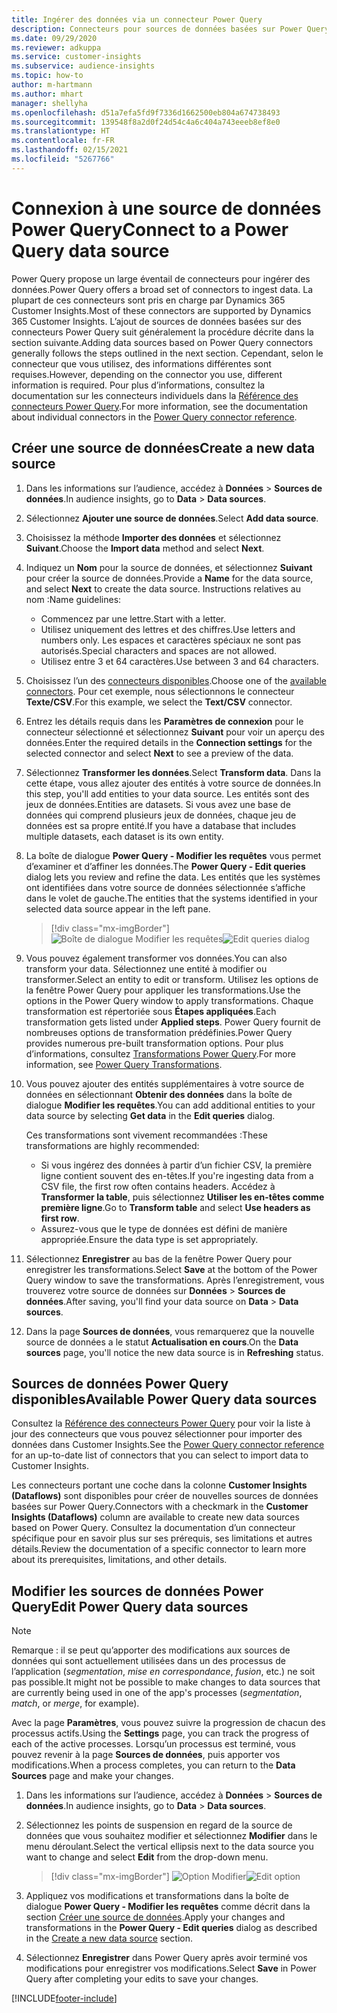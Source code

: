 ```yaml
---
title: Ingérer des données via un connecteur Power Query
description: Connecteurs pour sources de données basées sur Power Query.
ms.date: 09/29/2020
ms.reviewer: adkuppa
ms.service: customer-insights
ms.subservice: audience-insights
ms.topic: how-to
author: m-hartmann
ms.author: mhart
manager: shellyha
ms.openlocfilehash: d51a7efa5fd9f7336d1662500eb804a674738493
ms.sourcegitcommit: 139548f8a2d0f24d54c4a6c404a743eeeb8ef8e0
ms.translationtype: HT
ms.contentlocale: fr-FR
ms.lasthandoff: 02/15/2021
ms.locfileid: "5267766"
---
```

# <a name="connect-to-a-power-query-data-source"></a><span data-ttu-id="d7c3c-103">Connexion à une source de données Power Query</span><span class="sxs-lookup"><span data-stu-id="d7c3c-103">Connect to a Power Query data source</span></span>

<span data-ttu-id="d7c3c-104">Power Query propose un large éventail de connecteurs pour ingérer des données.</span><span class="sxs-lookup"><span data-stu-id="d7c3c-104">Power Query offers a broad set of connectors to ingest data.</span></span> <span data-ttu-id="d7c3c-105">La plupart de ces connecteurs sont pris en charge par Dynamics 365 Customer Insights.</span><span class="sxs-lookup"><span data-stu-id="d7c3c-105">Most of these connectors are supported by Dynamics 365 Customer Insights.</span></span> <span data-ttu-id="d7c3c-106">L’ajout de sources de données basées sur des connecteurs Power Query suit généralement la procédure décrite dans la section suivante.</span><span class="sxs-lookup"><span data-stu-id="d7c3c-106">Adding data sources based on Power Query connectors generally follows the steps outlined in the next section.</span></span> <span data-ttu-id="d7c3c-107">Cependant, selon le connecteur que vous utilisez, des informations différentes sont requises.</span><span class="sxs-lookup"><span data-stu-id="d7c3c-107">However, depending on the connector you use, different information is required.</span></span> <span data-ttu-id="d7c3c-108">Pour plus d’informations, consultez la documentation sur les connecteurs individuels dans la [Référence des connecteurs Power Query](https://docs.microsoft.com/power-query/connectors/).</span><span class="sxs-lookup"><span data-stu-id="d7c3c-108">For more information, see the documentation about individual connectors in the [Power Query connector reference](https://docs.microsoft.com/power-query/connectors/).</span></span>

## <a name="create-a-new-data-source"></a><span data-ttu-id="d7c3c-109">Créer une source de données</span><span class="sxs-lookup"><span data-stu-id="d7c3c-109">Create a new data source</span></span>

1. <span data-ttu-id="d7c3c-110">Dans les informations sur l’audience, accédez à **Données** > **Sources de données**.</span><span class="sxs-lookup"><span data-stu-id="d7c3c-110">In audience insights, go to **Data** > **Data sources**.</span></span>

1. <span data-ttu-id="d7c3c-111">Sélectionnez **Ajouter une source de données**.</span><span class="sxs-lookup"><span data-stu-id="d7c3c-111">Select **Add data source**.</span></span>

1. <span data-ttu-id="d7c3c-112">Choisissez la méthode **Importer des données** et sélectionnez **Suivant**.</span><span class="sxs-lookup"><span data-stu-id="d7c3c-112">Choose the **Import data** method and select **Next**.</span></span>

1. <span data-ttu-id="d7c3c-113">Indiquez un **Nom** pour la source de données, et sélectionnez **Suivant** pour créer la source de données.</span><span class="sxs-lookup"><span data-stu-id="d7c3c-113">Provide a **Name** for the data source, and select **Next** to create the data source.</span></span> <span data-ttu-id="d7c3c-114">Instructions relatives au nom :</span><span class="sxs-lookup"><span data-stu-id="d7c3c-114">Name guidelines:</span></span> 
   - <span data-ttu-id="d7c3c-115">Commencez par une lettre.</span><span class="sxs-lookup"><span data-stu-id="d7c3c-115">Start with a letter.</span></span>
   - <span data-ttu-id="d7c3c-116">Utilisez uniquement des lettres et des chiffres.</span><span class="sxs-lookup"><span data-stu-id="d7c3c-116">Use letters and numbers only.</span></span> <span data-ttu-id="d7c3c-117">Les espaces et caractères spéciaux ne sont pas autorisés.</span><span class="sxs-lookup"><span data-stu-id="d7c3c-117">Special characters and spaces are not allowed.</span></span>
   - <span data-ttu-id="d7c3c-118">Utilisez entre 3 et 64 caractères.</span><span class="sxs-lookup"><span data-stu-id="d7c3c-118">Use between 3 and 64 characters.</span></span>

1. <span data-ttu-id="d7c3c-119">Choisissez l’un des [connecteurs disponibles](#available-power-query-data-sources).</span><span class="sxs-lookup"><span data-stu-id="d7c3c-119">Choose one of the [available connectors](#available-power-query-data-sources).</span></span> <span data-ttu-id="d7c3c-120">Pour cet exemple, nous sélectionnons le connecteur **Texte/CSV**.</span><span class="sxs-lookup"><span data-stu-id="d7c3c-120">For this example, we select the **Text/CSV** connector.</span></span>

1. <span data-ttu-id="d7c3c-121">Entrez les détails requis dans les **Paramètres de connexion** pour le connecteur sélectionné et sélectionnez **Suivant** pour voir un aperçu des données.</span><span class="sxs-lookup"><span data-stu-id="d7c3c-121">Enter the required details in the **Connection settings** for the selected connector and select **Next** to see a preview of the data.</span></span>

1. <span data-ttu-id="d7c3c-122">Sélectionnez **Transformer les données**.</span><span class="sxs-lookup"><span data-stu-id="d7c3c-122">Select **Transform data**.</span></span> <span data-ttu-id="d7c3c-123">Dans la cette étape, vous allez ajouter des entités à votre source de données.</span><span class="sxs-lookup"><span data-stu-id="d7c3c-123">In this step, you'll add entities to your data source.</span></span> <span data-ttu-id="d7c3c-124">Les entités sont des jeux de données.</span><span class="sxs-lookup"><span data-stu-id="d7c3c-124">Entities are datasets.</span></span> <span data-ttu-id="d7c3c-125">Si vous avez une base de données qui comprend plusieurs jeux de données, chaque jeu de données est sa propre entité.</span><span class="sxs-lookup"><span data-stu-id="d7c3c-125">If you have a database that includes multiple datasets, each dataset is its own entity.</span></span>

1. <span data-ttu-id="d7c3c-126">La boîte de dialogue **Power Query - Modifier les requêtes** vous permet d’examiner et d’affiner les données.</span><span class="sxs-lookup"><span data-stu-id="d7c3c-126">The **Power Query - Edit queries** dialog lets you review and refine the data.</span></span> <span data-ttu-id="d7c3c-127">Les entités que les systèmes ont identifiées dans votre source de données sélectionnée s’affiche dans le volet de gauche.</span><span class="sxs-lookup"><span data-stu-id="d7c3c-127">The entities that the systems identified in your selected data source appear in the left pane.</span></span>

   > [!div class="mx-imgBorder"]
   > <span data-ttu-id="d7c3c-128">![Boîte de dialogue Modifier les requêtes](media/data-manager-configure-edit-queries.png "Boîte de dialogue Modifier les requêtes")</span><span class="sxs-lookup"><span data-stu-id="d7c3c-128">![Edit queries dialog](media/data-manager-configure-edit-queries.png "Edit queries dialog")</span></span>

1. <span data-ttu-id="d7c3c-129">Vous pouvez également transformer vos données.</span><span class="sxs-lookup"><span data-stu-id="d7c3c-129">You can also transform your data.</span></span> <span data-ttu-id="d7c3c-130">Sélectionnez une entité à modifier ou transformer.</span><span class="sxs-lookup"><span data-stu-id="d7c3c-130">Select an entity to edit or transform.</span></span> <span data-ttu-id="d7c3c-131">Utilisez les options de la fenêtre Power Query pour appliquer les transformations.</span><span class="sxs-lookup"><span data-stu-id="d7c3c-131">Use the options in the Power Query window to apply transformations.</span></span> <span data-ttu-id="d7c3c-132">Chaque transformation est répertoriée sous **Étapes appliquées**.</span><span class="sxs-lookup"><span data-stu-id="d7c3c-132">Each transformation gets listed under **Applied steps**.</span></span> <span data-ttu-id="d7c3c-133">Power Query fournit de nombreuses options de transformation prédéfinies.</span><span class="sxs-lookup"><span data-stu-id="d7c3c-133">Power Query provides numerous pre-built transformation options.</span></span> <span data-ttu-id="d7c3c-134">Pour plus d’informations, consultez [Transformations Power Query](https://docs.microsoft.com/power-query/power-query-what-is-power-query#transformations).</span><span class="sxs-lookup"><span data-stu-id="d7c3c-134">For more information, see [Power Query Transformations](https://docs.microsoft.com/power-query/power-query-what-is-power-query#transformations).</span></span>

1. <span data-ttu-id="d7c3c-135">Vous pouvez ajouter des entités supplémentaires à votre source de données en sélectionnant **Obtenir des données** dans la boîte de dialogue **Modifier les requêtes**.</span><span class="sxs-lookup"><span data-stu-id="d7c3c-135">You can add additional entities to your data source by selecting **Get data** in the **Edit queries** dialog.</span></span>

   <span data-ttu-id="d7c3c-136">Ces transformations sont vivement recommandées :</span><span class="sxs-lookup"><span data-stu-id="d7c3c-136">These transformations are highly recommended:</span></span>

   - <span data-ttu-id="d7c3c-137">Si vous ingérez des données à partir d’un fichier CSV, la première ligne contient souvent des en-têtes.</span><span class="sxs-lookup"><span data-stu-id="d7c3c-137">If you're ingesting data from a CSV file, the first row often contains headers.</span></span> <span data-ttu-id="d7c3c-138">Accédez à **Transformer la table**, puis sélectionnez **Utiliser les en-têtes comme première ligne**.</span><span class="sxs-lookup"><span data-stu-id="d7c3c-138">Go to **Transform table** and select **Use headers as first row**.</span></span>
   - <span data-ttu-id="d7c3c-139">Assurez-vous que le type de données est défini de manière appropriée.</span><span class="sxs-lookup"><span data-stu-id="d7c3c-139">Ensure the data type is set appropriately.</span></span>

1. <span data-ttu-id="d7c3c-140">Sélectionnez **Enregistrer** au bas de la fenêtre Power Query pour enregistrer les transformations.</span><span class="sxs-lookup"><span data-stu-id="d7c3c-140">Select **Save** at the bottom of the Power Query window to save the transformations.</span></span> <span data-ttu-id="d7c3c-141">Après l’enregistrement, vous trouverez votre source de données sur **Données** > **Sources de données**.</span><span class="sxs-lookup"><span data-stu-id="d7c3c-141">After saving, you'll find your data source on **Data** > **Data sources**.</span></span>

1. <span data-ttu-id="d7c3c-142">Dans la page **Sources de données**, vous remarquerez que la nouvelle source de données a le statut **Actualisation en cours**.</span><span class="sxs-lookup"><span data-stu-id="d7c3c-142">On the **Data sources** page, you'll notice the new data source is in **Refreshing** status.</span></span>

## <a name="available-power-query-data-sources"></a><span data-ttu-id="d7c3c-143">Sources de données Power Query disponibles</span><span class="sxs-lookup"><span data-stu-id="d7c3c-143">Available Power Query data sources</span></span>

<span data-ttu-id="d7c3c-144">Consultez la [Référence des connecteurs Power Query](https://docs.microsoft.com/power-query/connectors/) pour voir la liste à jour des connecteurs que vous pouvez sélectionner pour importer des données dans Customer Insights.</span><span class="sxs-lookup"><span data-stu-id="d7c3c-144">See the [Power Query connector reference](https://docs.microsoft.com/power-query/connectors/) for an up-to-date list of connectors that you can select to import data to Customer Insights.</span></span> 

<span data-ttu-id="d7c3c-145">Les connecteurs portant une coche dans la colonne **Customer Insights (Dataflows)** sont disponibles pour créer de nouvelles sources de données basées sur Power Query.</span><span class="sxs-lookup"><span data-stu-id="d7c3c-145">Connectors with a checkmark in the **Customer Insights (Dataflows)** column are available to create new data sources based on Power Query.</span></span> <span data-ttu-id="d7c3c-146">Consultez la documentation d’un connecteur spécifique pour en savoir plus sur ses prérequis, ses limitations et autres détails.</span><span class="sxs-lookup"><span data-stu-id="d7c3c-146">Review the documentation of a specific connector to learn more about its prerequisites, limitations, and other details.</span></span>

## <a name="edit-power-query-data-sources"></a><span data-ttu-id="d7c3c-147">Modifier les sources de données Power Query</span><span class="sxs-lookup"><span data-stu-id="d7c3c-147">Edit Power Query data sources</span></span>

> [!NOTE]
> <span data-ttu-id="d7c3c-148">Remarque : il se peut qu’apporter des modifications aux sources de données qui sont actuellement utilisées dans un des processus de l’application (*segmentation*, *mise en correspondance*, *fusion*, etc.) ne soit pas possible.</span><span class="sxs-lookup"><span data-stu-id="d7c3c-148">It might not be possible to make changes to data sources that are currently being used in one of the app's processes (*segmentation*, *match*, or *merge*, for example).</span></span> 
>
> <span data-ttu-id="d7c3c-149">Avec la page **Paramètres**, vous pouvez suivre la progression de chacun des processus actifs.</span><span class="sxs-lookup"><span data-stu-id="d7c3c-149">Using the **Settings** page, you can track the progress of each of the active processes.</span></span> <span data-ttu-id="d7c3c-150">Lorsqu’un processus est terminé, vous pouvez revenir à la page **Sources de données**, puis apporter vos modifications.</span><span class="sxs-lookup"><span data-stu-id="d7c3c-150">When a process completes, you can return to the **Data Sources** page and make your changes.</span></span>

1. <span data-ttu-id="d7c3c-151">Dans les informations sur l’audience, accédez à **Données** > **Sources de données**.</span><span class="sxs-lookup"><span data-stu-id="d7c3c-151">In audience insights, go to **Data** > **Data sources**.</span></span>

2. <span data-ttu-id="d7c3c-152">Sélectionnez les points de suspension en regard de la source de données que vous souhaitez modifier et sélectionnez **Modifier** dans le menu déroulant.</span><span class="sxs-lookup"><span data-stu-id="d7c3c-152">Select the vertical ellipsis next to the data source you want to change and select **Edit** from the drop-down menu.</span></span>

   > [!div class="mx-imgBorder"]
   > <span data-ttu-id="d7c3c-153">![Option Modifier](media/edit-option-data-sources.png "Option Modifier")</span><span class="sxs-lookup"><span data-stu-id="d7c3c-153">![Edit option](media/edit-option-data-sources.png "Edit option")</span></span>

3. <span data-ttu-id="d7c3c-154">Appliquez vos modifications et transformations dans la boîte de dialogue **Power Query - Modifier les requêtes** comme décrit dans la section [Créer une source de données](#create-a-new-data-source).</span><span class="sxs-lookup"><span data-stu-id="d7c3c-154">Apply your changes and transformations in the **Power Query - Edit queries** dialog as described in the [Create a new data source](#create-a-new-data-source) section.</span></span>

4. <span data-ttu-id="d7c3c-155">Sélectionnez **Enregistrer** dans Power Query après avoir terminé vos modifications pour enregistrer vos modifications.</span><span class="sxs-lookup"><span data-stu-id="d7c3c-155">Select **Save** in Power Query after completing your edits to save your changes.</span></span>


[!INCLUDE[footer-include](../includes/footer-banner.md)]